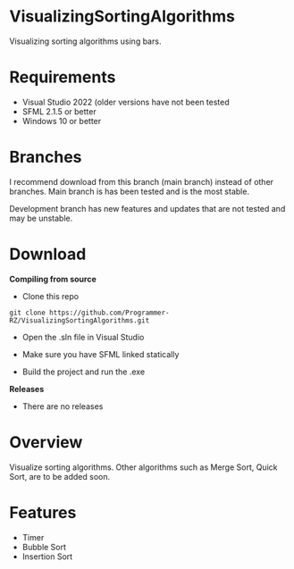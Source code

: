 # VisualizingSortingAlgorithms
Visualizing sorting algorithms using bars.

# Requirements
- Visual Studio 2022 (older versions have not been tested
- SFML 2.1.5 or better
- Windows 10 or better

# Branches
I recommend download from this branch (main branch) instead of other branches. Main branch is has been tested and is the most stable.

Development branch has new features and updates that are not tested and may be unstable.

# Download

**Compiling from source**

- Clone this repo
```
git clone https://github.com/Programmer-RZ/VisualizingSortingAlgorithms.git
```
- Open the .sln file in Visual Studio
- Make sure you have SFML linked statically

- Build the project and run the .exe

**Releases**

- There are no releases


# Overview
Visualize sorting algorithms. Other algorithms such as Merge Sort, Quick Sort, are to be added soon.

# Features
- Timer
- Bubble Sort
- Insertion Sort
